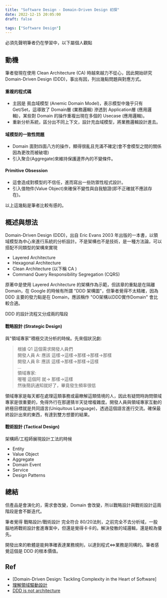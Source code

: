 ```yaml
---
title: "Software Design - Domain-Driven Design 初探"
date: 2022-12-15 20:05:00
draft: false

tags: ["Software Design"]
---
```

必須先聲明筆者仍在學習中，以下屬個人觀點

## 動機
筆者發現在使用 Clean Architecture (CA) 時越來越力不從心，因此開始研究 Domain-Driven Design (DDD)，事出有因，列出幾點問題與對應方式。

#### 重複的程式碼
- 主因是 貧血域模型 (Anemic Domain Model)，表示模型中幾乎只有 Get/Set，這導致了 Domain層 (業務邏輯) 滲透到 Application層 (應用邏輯)，某些對 Domain 的操作重複出現在多個的 Usecase (應用邏輯)。
- 重新分析系統，區分出不同上下文，設計充血域模型，將業務邏輯設計進去。

#### 域模型的一致性問題
- Domain 面對四面八方的操作，顯得很亂且充滿不確定(會不會模型之間的關係因為更改而被破壞)
- 引入聚合(Aggregate)來維持保護邊界內的不變條件。

#### Primitive Obsession  
- 這會造成對模型的不信任，進而寫出一些防禦性程式設計。
- 引入值物件(Value Object)來確保不變性與自我驗證(即不正確就不應該存在)。

以上這幾點是筆者比較有感的。

## 概述與想法
Domain-Driven Design (DDD)，出自 Eric Evans 2003 年出版的一本書，以領域模型為中心來進行系統的分析設計。不是架構也不是技術，是一種方法論，可以搭配不同類型的架構來實現
- Layered Architecture
- Hexagonal Architecture
- Clean Architecture (以下稱 CA ) 
- Command Query Responsibility Segregation (CQRS)

原著中是使用 Layered Architecture 的架構作為示範，但該章的重點是在隔離 Domain，在 Google 的時候有所謂 "DDD 架構圖"，但筆者覺得不太精確，因為 DDD 主要的發力點是在 Domain，應該稱作 "OO架構以DDD實作Domain" 會比較合適。

DDD 的設計流程又分成兩的階段

#### 戰略設計 (Strategic Design)
與"領域專家"積極交流分析的時候。先來個狀況劇:

> 根據 Q1 這個需求開發人員們        
> 開發人員 A: 應該 這樣->這樣->那樣->那樣->那樣     
> 開發人員 B: 應該 這樣->那樣->那樣->這樣     
> ...    
> 領域專家:      
> 喔喔 這個阿 就-> 那樣->這樣     
> 然後簡訊通知就好了，畢竟發生頻率很低

領域專家是每天都在處理這類事務或最瞭解這類情境的人，因此有疑問時詢問領域專家是很重要的，免得外行在那邊猜半天徒增複雜度。開發人員與領域專家互動的終極目標就是共同語言(Uniquitous Language)，透過這個語言進行交流。確保最終設計出來的東西，有達到雙方想要的結果。

#### 戰術設計 (Tactical Design)
架構師/工程師展現設計工法的時候
- Entity
- Value Object
- Aggregate
- Domain Event
- Service
- Design Patterns

## 總結
但產品是會演化的，需求會改變，Domain 會改變，所以戰略設計與戰術設計這兩階段是會不斷迭代。

筆者覺得 戰略設計/戰術設計 完全符合 80/20法則，之前完全不去分析域，一股腦地將戰術設計套進專案中，但還是覺得卡卡的。解決發散的域邏輯，還是較為優先。

開發出來的軟體是能夠準確表達業務規則，以達到程式<=>業務是同構的。筆者感覺這個是 DDD 的根本價值。

## Ref 
- [Domain-Driven Design: Tackling Complexity in the Heart of Software]
- [理解領域驅動設計](https://www.cnblogs.com/CKExp/p/14289377.html)
- [DDD is not architecture](https://blog.onehundredacorns.com/2014/10/13/ddd-is-not-architecture/)